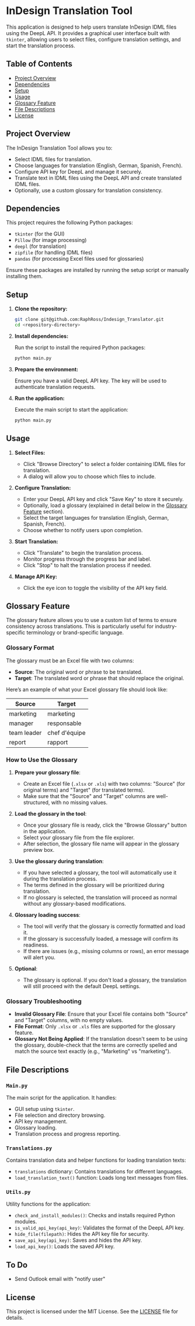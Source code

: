 # InDesign Translation Tool

This application is designed to help users translate InDesign IDML files using the DeepL API. It provides a graphical user interface built with `tkinter`, allowing users to select files, configure translation settings, and start the translation process.

## Table of Contents
- [Project Overview](#project-overview)
- [Dependencies](#dependencies)
- [Setup](#setup)
- [Usage](#usage)
- [Glossary Feature](#glossary-feature)
- [File Descriptions](#file-descriptions)
- [License](#license)

## Project Overview

The InDesign Translation Tool allows you to:
- Select IDML files for translation.
- Choose languages for translation (English, German, Spanish, French).
- Configure API key for DeepL and manage it securely.
- Translate text in IDML files using the DeepL API and create translated IDML files.
- Optionally, use a custom glossary for translation consistency.

## Dependencies

This project requires the following Python packages:
- `tkinter` (for the GUI)
- `Pillow` (for image processing)
- `deepl` (for translation)
- `zipfile` (for handling IDML files)
- `pandas` (for processing Excel files used for glossaries)

Ensure these packages are installed by running the setup script or manually installing them.

## Setup

1. **Clone the repository:**

    ```bash
    git clone git@github.com:RaphRoss/Indesign_Translator.git
    cd <repository-directory>
    ```

2. **Install dependencies:**

    Run the script to install the required Python packages:

    ```bash
    python main.py
    ```

3. **Prepare the environment:**

    Ensure you have a valid DeepL API key. The key will be used to authenticate translation requests.

4. **Run the application:**

    Execute the main script to start the application:

    ```bash
    python main.py
    ```

## Usage

1. **Select Files:**
   - Click "Browse Directory" to select a folder containing IDML files for translation.
   - A dialog will allow you to choose which files to include.

2. **Configure Translation:**
   - Enter your DeepL API key and click "Save Key" to store it securely.
   - Optionally, load a glossary (explained in detail below in the [Glossary Feature](#glossary-feature) section).
   - Select the target languages for translation (English, German, Spanish, French).
   - Choose whether to notify users upon completion.

3. **Start Translation:**
   - Click "Translate" to begin the translation process.
   - Monitor progress through the progress bar and label.
   - Click "Stop" to halt the translation process if needed.

4. **Manage API Key:**
   - Click the eye icon to toggle the visibility of the API key field.

## Glossary Feature

The glossary feature allows you to use a custom list of terms to ensure consistency across translations. This is particularly useful for industry-specific terminology or brand-specific language.

### Glossary Format

The glossary must be an Excel file with two columns:
- **Source**: The original word or phrase to be translated.
- **Target**: The translated word or phrase that should replace the original.

Here’s an example of what your Excel glossary file should look like:

| Source       | Target      |
|--------------|-------------|
| marketing    | marketing   |
| manager      | responsable |
| team leader  | chef d'équipe |
| report       | rapport     |

### How to Use the Glossary

1. **Prepare your glossary file**:
   - Create an Excel file (`.xlsx` or `.xls`) with two columns: "Source" (for original terms) and "Target" (for translated terms).
   - Make sure that the "Source" and "Target" columns are well-structured, with no missing values.

2. **Load the glossary in the tool**:
   - Once your glossary file is ready, click the "Browse Glossary" button in the application.
   - Select your glossary file from the file explorer.
   - After selection, the glossary file name will appear in the glossary preview box.

3. **Use the glossary during translation**:
   - If you have selected a glossary, the tool will automatically use it during the translation process.
   - The terms defined in the glossary will be prioritized during translation.
   - If no glossary is selected, the translation will proceed as normal without any glossary-based modifications.

4. **Glossary loading success**:
   - The tool will verify that the glossary is correctly formatted and load it.
   - If the glossary is successfully loaded, a message will confirm its readiness.
   - If there are issues (e.g., missing columns or rows), an error message will alert you.

5. **Optional**:
   - The glossary is optional. If you don't load a glossary, the translation will still proceed with the default DeepL settings.

### Glossary Troubleshooting

- **Invalid Glossary File**: Ensure that your Excel file contains both "Source" and "Target" columns, with no empty values.
- **File Format**: Only `.xlsx` or `.xls` files are supported for the glossary feature.
- **Glossary Not Being Applied**: If the translation doesn't seem to be using the glossary, double-check that the terms are correctly spelled and match the source text exactly (e.g., "Marketing" vs "marketing").

## File Descriptions

### `Main.py`

The main script for the application. It handles:
- GUI setup using `tkinter`.
- File selection and directory browsing.
- API key management.
- Glossary loading.
- Translation process and progress reporting.

### `Translations.py`

Contains translation data and helper functions for loading translation texts:
- `translations` dictionary: Contains translations for different languages.
- `load_translation_text()` function: Loads long text messages from files.

### `Utils.py`

Utility functions for the application:
- `check_and_install_modules()`: Checks and installs required Python modules.
- `is_valid_api_key(api_key)`: Validates the format of the DeepL API key.
- `hide_file(filepath)`: Hides the API key file for security.
- `save_api_key(api_key)`: Saves and hides the API key.
- `load_api_key()`: Loads the saved API key.

## To Do
- Send Outlook email with "notify user"

## License

This project is licensed under the MIT License. See the [LICENSE](LICENSE) file for details.
